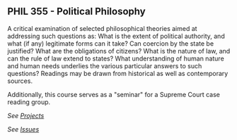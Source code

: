 ## PHIL 355 - Political Philosophy

A critical examination of selected philosophical theories aimed at addressing such questions as: What is the extent of political authority, and what (if any) legitimate forms can it take? Can coercion by the state be justified? What are the obligations of citizens? What is the nature of law, and can the rule of law extend to states? What understanding of human nature and human needs underlies the various particular answers to such questions? Readings may be drawn from historical as well as contemporary sources.

Additionally, this course serves as a "seminar" for a Supreme Court case reading group.

_See [Projects](https://github.com/egyptiankarim/bookish-doodle/projects/3)_

_See [Issues](https://github.com/egyptiankarim/bookish-doodle/issues?q=is%3Aissue+project%3Aegyptiankarim%2Fbookish-doodle%2F3+)_